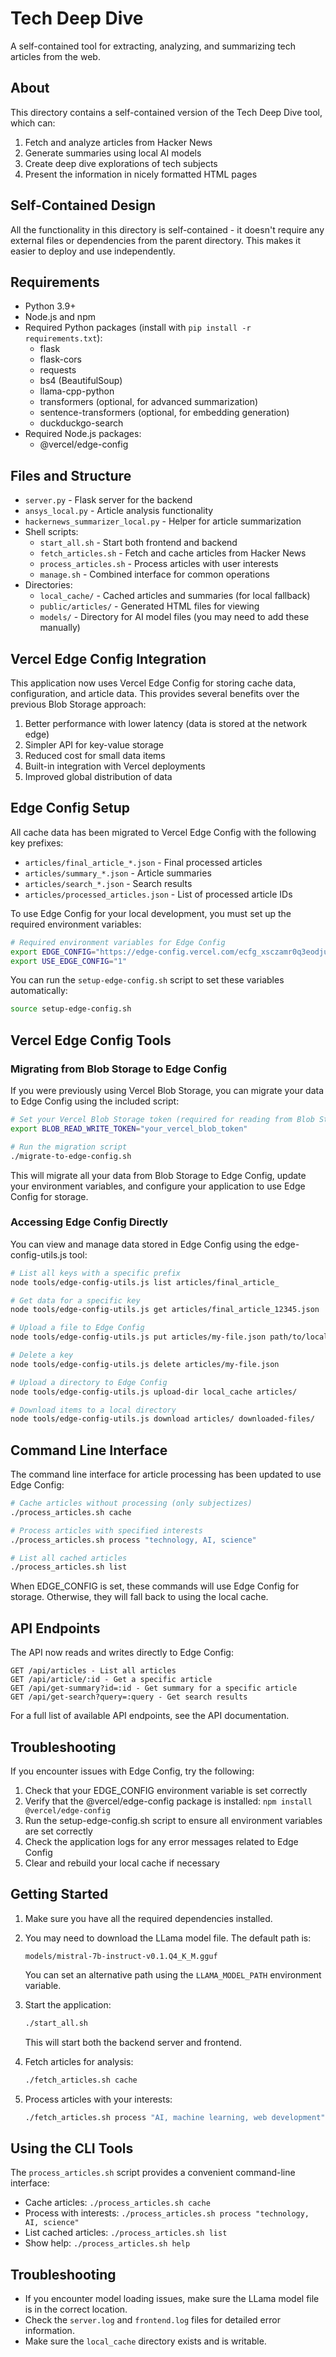 # Tech Deep Dive

A self-contained tool for extracting, analyzing, and summarizing tech articles from the web.

## About

This directory contains a self-contained version of the Tech Deep Dive tool, which can:
1. Fetch and analyze articles from Hacker News
2. Generate summaries using local AI models
3. Create deep dive explorations of tech subjects
4. Present the information in nicely formatted HTML pages

## Self-Contained Design

All the functionality in this directory is self-contained - it doesn't require any external files or dependencies from the parent directory. This makes it easier to deploy and use independently.

## Requirements

- Python 3.9+
- Node.js and npm
- Required Python packages (install with `pip install -r requirements.txt`):
  - flask
  - flask-cors
  - requests
  - bs4 (BeautifulSoup)
  - llama-cpp-python
  - transformers (optional, for advanced summarization)
  - sentence-transformers (optional, for embedding generation)
  - duckduckgo-search
- Required Node.js packages:
  - @vercel/edge-config

## Files and Structure

- `server.py` - Flask server for the backend
- `ansys_local.py` - Article analysis functionality
- `hackernews_summarizer_local.py` - Helper for article summarization
- Shell scripts:
  - `start_all.sh` - Start both frontend and backend
  - `fetch_articles.sh` - Fetch and cache articles from Hacker News
  - `process_articles.sh` - Process articles with user interests
  - `manage.sh` - Combined interface for common operations
- Directories:
  - `local_cache/` - Cached articles and summaries (for local fallback)
  - `public/articles/` - Generated HTML files for viewing
  - `models/` - Directory for AI model files (you may need to add these manually)

## Vercel Edge Config Integration

This application now uses Vercel Edge Config for storing cache data, configuration, and article data. This provides several benefits over the previous Blob Storage approach:

1. Better performance with lower latency (data is stored at the network edge)
2. Simpler API for key-value storage
3. Reduced cost for small data items
4. Built-in integration with Vercel deployments
5. Improved global distribution of data

## Edge Config Setup

All cache data has been migrated to Vercel Edge Config with the following key prefixes:

- `articles/final_article_*.json` - Final processed articles
- `articles/summary_*.json` - Article summaries
- `articles/search_*.json` - Search results
- `articles/processed_articles.json` - List of processed article IDs

To use Edge Config for your local development, you must set up the required environment variables:

```bash
# Required environment variables for Edge Config
export EDGE_CONFIG="https://edge-config.vercel.com/ecfg_xsczamr0q3eodjuagxzwjiznqxxs?token=854495e2-1208-47c1-84a6-213468e23510"
export USE_EDGE_CONFIG="1"
```

You can run the `setup-edge-config.sh` script to set these variables automatically:

```bash
source setup-edge-config.sh
```

## Vercel Edge Config Tools

### Migrating from Blob Storage to Edge Config

If you were previously using Vercel Blob Storage, you can migrate your data to Edge Config using the included script:

```bash
# Set your Vercel Blob Storage token (required for reading from Blob Storage)
export BLOB_READ_WRITE_TOKEN="your_vercel_blob_token"

# Run the migration script
./migrate-to-edge-config.sh
```

This will migrate all your data from Blob Storage to Edge Config, update your environment variables, and configure your application to use Edge Config for storage.

### Accessing Edge Config Directly

You can view and manage data stored in Edge Config using the edge-config-utils.js tool:

```bash
# List all keys with a specific prefix
node tools/edge-config-utils.js list articles/final_article_

# Get data for a specific key
node tools/edge-config-utils.js get articles/final_article_12345.json

# Upload a file to Edge Config
node tools/edge-config-utils.js put articles/my-file.json path/to/local/file.json

# Delete a key
node tools/edge-config-utils.js delete articles/my-file.json

# Upload a directory to Edge Config
node tools/edge-config-utils.js upload-dir local_cache articles/

# Download items to a local directory
node tools/edge-config-utils.js download articles/ downloaded-files/
```

## Command Line Interface

The command line interface for article processing has been updated to use Edge Config:

```bash
# Cache articles without processing (only subjectizes)
./process_articles.sh cache

# Process articles with specified interests
./process_articles.sh process "technology, AI, science"

# List all cached articles
./process_articles.sh list
```

When EDGE_CONFIG is set, these commands will use Edge Config for storage. Otherwise, they will fall back to using the local cache.

## API Endpoints

The API now reads and writes directly to Edge Config:

```
GET /api/articles - List all articles
GET /api/article/:id - Get a specific article
GET /api/get-summary?id=:id - Get summary for a specific article
GET /api/get-search?query=:query - Get search results
```

For a full list of available API endpoints, see the API documentation.

## Troubleshooting

If you encounter issues with Edge Config, try the following:

1. Check that your EDGE_CONFIG environment variable is set correctly
2. Verify that the @vercel/edge-config package is installed: `npm install @vercel/edge-config`
3. Run the setup-edge-config.sh script to ensure all environment variables are set correctly
4. Check the application logs for any error messages related to Edge Config
5. Clear and rebuild your local cache if necessary

## Getting Started

1. Make sure you have all the required dependencies installed.

2. You may need to download the LLama model file. The default path is:
   ```
   models/mistral-7b-instruct-v0.1.Q4_K_M.gguf
   ```
   You can set an alternative path using the `LLAMA_MODEL_PATH` environment variable.

3. Start the application:
   ```bash
   ./start_all.sh
   ```
   This will start both the backend server and frontend.

4. Fetch articles for analysis:
   ```bash
   ./fetch_articles.sh cache
   ```

5. Process articles with your interests:
   ```bash
   ./fetch_articles.sh process "AI, machine learning, web development"
   ```

## Using the CLI Tools

The `process_articles.sh` script provides a convenient command-line interface:

- Cache articles: `./process_articles.sh cache`
- Process with interests: `./process_articles.sh process "technology, AI, science"`
- List cached articles: `./process_articles.sh list`
- Show help: `./process_articles.sh help`

## Troubleshooting

- If you encounter model loading issues, make sure the LLama model file is in the correct location.
- Check the `server.log` and `frontend.log` files for detailed error information.
- Make sure the `local_cache` directory exists and is writable. 